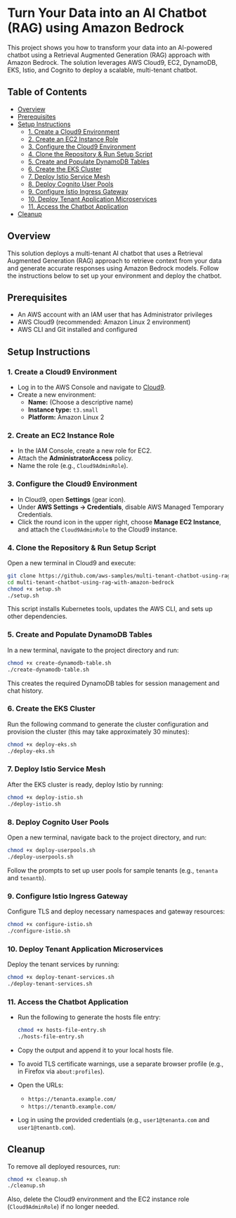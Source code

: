 # Turn Your Data into an AI Chatbot (RAG) using Amazon Bedrock

This project shows you how to transform your data into an AI-powered chatbot using a Retrieval Augmented Generation (RAG) approach with Amazon Bedrock. The solution leverages AWS Cloud9, EC2, DynamoDB, EKS, Istio, and Cognito to deploy a scalable, multi-tenant chatbot.

## Table of Contents

- [Overview](#overview)
- [Prerequisites](#prerequisites)
- [Setup Instructions](#setup-instructions)
  - [1. Create a Cloud9 Environment](#1-create-a-cloud9-environment)
  - [2. Create an EC2 Instance Role](#2-create-an-ec2-instance-role)
  - [3. Configure the Cloud9 Environment](#3-configure-the-cloud9-environment)
  - [4. Clone the Repository & Run Setup Script](#4-clone-the-repository--run-setup-script)
  - [5. Create and Populate DynamoDB Tables](#5-create-and-populate-dynamodb-tables)
  - [6. Create the EKS Cluster](#6-create-the-eks-cluster)
  - [7. Deploy Istio Service Mesh](#7-deploy-istio-service-mesh)
  - [8. Deploy Cognito User Pools](#8-deploy-cognito-user-pools)
  - [9. Configure Istio Ingress Gateway](#9-configure-istio-ingress-gateway)
  - [10. Deploy Tenant Application Microservices](#10-deploy-tenant-application-microservices)
  - [11. Access the Chatbot Application](#11-access-the-chatbot-application)
- [Cleanup](#cleanup)

## Overview

This solution deploys a multi-tenant AI chatbot that uses a Retrieval Augmented Generation (RAG) approach to retrieve context from your data and generate accurate responses using Amazon Bedrock models. Follow the instructions below to set up your environment and deploy the chatbot.

## Prerequisites

- An AWS account with an IAM user that has Administrator privileges
- AWS Cloud9 (recommended: Amazon Linux 2 environment)
- AWS CLI and Git installed and configured

## Setup Instructions

### 1. Create a Cloud9 Environment

- Log in to the AWS Console and navigate to [Cloud9](https://console.aws.amazon.com/cloud9/).
- Create a new environment:
  - **Name:** (Choose a descriptive name)
  - **Instance type:** `t3.small`
  - **Platform:** Amazon Linux 2

### 2. Create an EC2 Instance Role

- In the IAM Console, create a new role for EC2.
- Attach the **AdministratorAccess** policy.
- Name the role (e.g., `Cloud9AdminRole`).

### 3. Configure the Cloud9 Environment

- In Cloud9, open **Settings** (gear icon).
- Under **AWS Settings → Credentials**, disable AWS Managed Temporary Credentials.
- Click the round icon in the upper right, choose **Manage EC2 Instance**, and attach the `Cloud9AdminRole` to the Cloud9 instance.

### 4. Clone the Repository & Run Setup Script

Open a new terminal in Cloud9 and execute:

```bash
git clone https://github.com/aws-samples/multi-tenant-chatbot-using-rag-with-amazon-bedrock.git
cd multi-tenant-chatbot-using-rag-with-amazon-bedrock
chmod +x setup.sh
./setup.sh
```

This script installs Kubernetes tools, updates the AWS CLI, and sets up other dependencies.

### 5. Create and Populate DynamoDB Tables

In a new terminal, navigate to the project directory and run:

```bash
chmod +x create-dynamodb-table.sh
./create-dynamodb-table.sh
```

This creates the required DynamoDB tables for session management and chat history.

### 6. Create the EKS Cluster

Run the following command to generate the cluster configuration and provision the cluster (this may take approximately 30 minutes):

```bash
chmod +x deploy-eks.sh
./deploy-eks.sh
```

### 7. Deploy Istio Service Mesh

After the EKS cluster is ready, deploy Istio by running:

```bash
chmod +x deploy-istio.sh  
./deploy-istio.sh
```

### 8. Deploy Cognito User Pools

Open a new terminal, navigate back to the project directory, and run:

```bash
chmod +x deploy-userpools.sh
./deploy-userpools.sh
```

Follow the prompts to set up user pools for sample tenants (e.g., `tenanta` and `tenantb`).

### 9. Configure Istio Ingress Gateway

Configure TLS and deploy necessary namespaces and gateway resources:

```bash
chmod +x configure-istio.sh
./configure-istio.sh
```

### 10. Deploy Tenant Application Microservices

Deploy the tenant services by running:

```bash  
chmod +x deploy-tenant-services.sh
./deploy-tenant-services.sh
```

### 11. Access the Chatbot Application

- Run the following to generate the hosts file entry:

  ```bash
  chmod +x hosts-file-entry.sh
  ./hosts-file-entry.sh  
  ```

- Copy the output and append it to your local hosts file.
- To avoid TLS certificate warnings, use a separate browser profile (e.g., in Firefox via `about:profiles`).
- Open the URLs:
  - `https://tenanta.example.com/`
  - `https://tenantb.example.com/`
- Log in using the provided credentials (e.g., `user1@tenanta.com` and `user1@tenantb.com`).

## Cleanup

To remove all deployed resources, run:

```bash
chmod +x cleanup.sh
./cleanup.sh
```

Also, delete the Cloud9 environment and the EC2 instance role (`Cloud9AdminRole`) if no longer needed.
